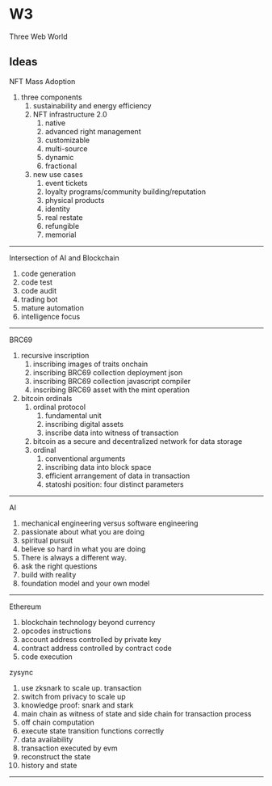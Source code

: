 # W3
Three Web World

## Ideas
NFT Mass Adoption
1. three components
   1. sustainability and energy efficiency
   2. NFT infrastructure 2.0
      1. native
      2. advanced right management
      3. customizable
      4. multi-source
      5. dynamic
      6. fractional      
   3. new use cases
      1. event tickets
      2. loyalty programs/community building/reputation
      3. physical products
      4. identity
      5. real restate
      6. refungible
      7. memorial
---
Intersection of AI and Blockchain
1. code generation
2. code test
3. code audit
4. trading bot
5. mature automation
6. intelligence focus
---
BRC69
1. recursive inscription
   1. inscribing images of traits onchain
   2. inscribing BRC69 collection deployment json
   3. inscribing BRC69 collection javascript compiler
   4. inscribing BRC69 asset with the mint operation
2. bitcoin ordinals
   1. ordinal protocol
      1. fundamental unit
      2. inscribing digital assets
      3. inscribe data into witness of transaction
   2. bitcoin as a secure and decentralized network for data storage
   3. ordinal
      1. conventional arguments
      2. inscribing data into block space
      3. efficient arrangement of data in transaction
      4. statoshi position: four distinct parameters
---
AI
1. mechanical engineering versus software engineering
2. passionate about what you are doing
3. spiritual pursuit
4. believe so hard in what you are doing
5. There is always a different way.
6. ask the right questions
7. build with reality
8. foundation model and your own model
---
Ethereum
1. blockchain technology beyond currency
2. opcodes instructions
3. account address controlled by private key
4. contract address controlled by contract code
5.  code execution

zysync
1. use zksnark to scale up. transaction
2. switch from privacy to scale up
3. knowledge proof: snark and stark
4. main chain as witness of state and side chain for transaction process
5. off chain computation
6. execute state transition functions correctly
7. data availability
8. transaction executed by evm
9. reconstruct the state
10. history and state

---
